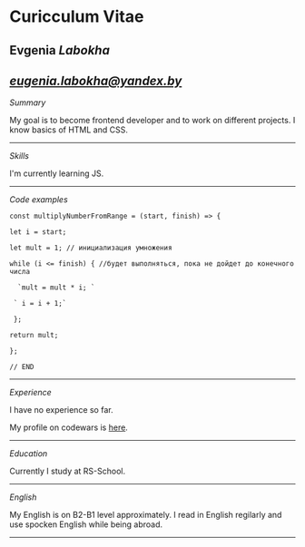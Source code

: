 # Curicculum Vitae

Evgenia *Labokha*
-------------------

*eugenia.labokha@yandex.by*
---------------------------

*Summary*

My goal is to become frontend developer and to work on different projects.
I know basics of HTML and CSS.

--------

*Skills*

I'm currently learning JS.

-------

*Code examples*

`const multiplyNumberFromRange = (start, finish) => {`

  `let i = start;`
  
  `let mult = 1; // инициализация умножения`
  
  `while (i <= finish) { //будет выполняться, пока не дойдет до конечного числа`
  
      `mult = mult * i; `
	  
     ` i = i + 1;`
	 
 ` };`
 
  `return mult;`
  
`};`

`// END`

------

*Experience*

I have no experience so far.

My profile on codewars is [here](https://www.codewars.com/users/Angoulema).

-------

*Education* 

Currently I study at RS-School.

-------

*English*

My English is on B2-B1 level approximately. I read in English regilarly and use spocken English while being abroad.

---------
